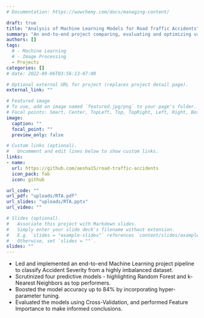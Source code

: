 ```yaml
---
# Documentation: https://wowchemy.com/docs/managing-content/

draft: true
title: "Analysis of Machine Learning Models for Road Traffic Accidents"
summary: "An end-to-end project comparing, evaluating and optimizing various ML models for classifying accident severity."
authors: []
tags: 
  # - Machine Learning
  # - Image Processing
  - Projects
categories: []
# date: 2022-09-06T03:56:13-07:00

# Optional external URL for project (replaces project detail page).
external_link: ""

# Featured image
# To use, add an image named `featured.jpg/png` to your page's folder.
# Focal points: Smart, Center, TopLeft, Top, TopRight, Left, Right, BottomLeft, Bottom, BottomRight.
image:
  caption: ""
  focal_point: ""
  preview_only: false

# Custom links (optional).
#   Uncomment and edit lines below to show custom links.
links:
- name: 
  url: https://github.com/aesha15/road-traffic-accidents
  icon_pack: fab
  icon: github

url_code: ""
url_pdf: "uploads/RTA.pdf"
url_slides: "uploads/RTA.pptx"
url_video: ""

# Slides (optional).
#   Associate this project with Markdown slides.
#   Simply enter your slide deck's filename without extension.
#   E.g. `slides = "example-slides"` references `content/slides/example-slides.md`.
#   Otherwise, set `slides = ""`.
slides: ""
---
```

- Led and implemented an end-to-end Machine Learning project pipeline to classify Accident Severity from a highly imbalanced dataset.
- Scrutinized four predictive models - highlighting Random Forest and k-Nearest Neighbors as top performers.
- Boosted the model accuracy up to 84% by incorporating hyper-parameter tuning.
- Evaluated the models using Cross-Validation, and performed Feature Importance to make informed conclusions.

